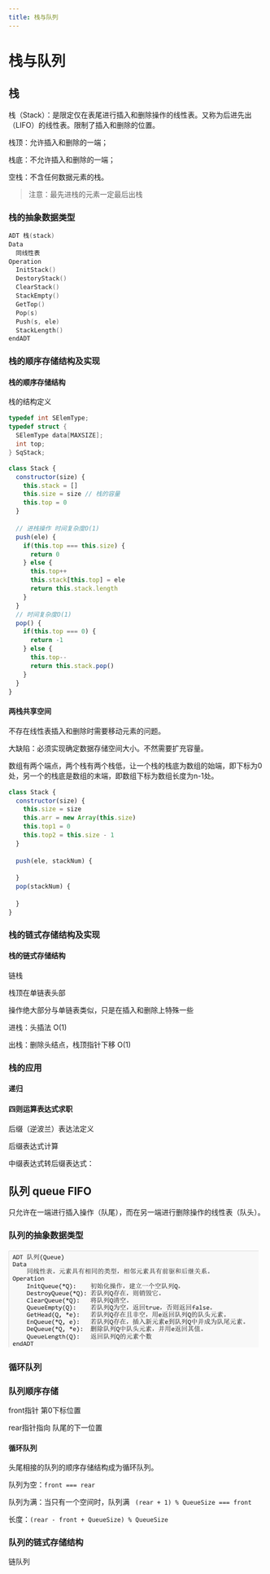 ```yaml
---
title: 栈与队列
---
```


# 栈与队列

## 栈

栈（Stack）：是限定仅在表尾进行插入和删除操作的线性表。又称为后进先出（LIFO）的线性表。限制了插入和删除的位置。

栈顶：允许插入和删除的一端；

栈底：不允许插入和删除的一端；

空栈：不含任何数据元素的栈。

> 注意：最先进栈的元素一定最后出栈



### 栈的抽象数据类型

```c
ADT 栈(stack)
Data
  同线性表
Operation
  InitStack()
  DestoryStack()
  ClearStack()
  StackEmpty()
  GetTop()
  Pop(s)
  Push(s, ele)
  StackLength()
endADT
```



### 栈的顺序存储结构及实现

#### 栈的顺序存储结构

栈的结构定义

```c
typedef int SElemType;
typedef struct {
  SElemType data[MAXSIZE];
  int top;
} SqStack;
```

```js
class Stack {
  constructor(size) {
    this.stack = []
    this.size = size // 栈的容量
    this.top = 0
  }
  
  // 进栈操作 时间复杂度O(1)
  push(ele) {
    if(this.top === this.size) {
      return 0
    } else {
      this.top++
      this.stack[this.top] = ele
      return this.stack.length
    }
  }
  // 时间复杂度O(1)
  pop() {
    if(this.top === 0) {
      return -1
    } else {
      this.top--
      return this.stack.pop()
    }
  }
}
```



#### 两栈共享空间

不存在线性表插入和删除时需要移动元素的问题。

大缺陷：必须实现确定数据存储空间大小。不然需要扩充容量。

数组有两个端点，两个栈有两个栈低，让一个栈的栈底为数组的始端，即下标为0处，另一个的栈底是数组的末端，即数组下标为数组长度为n-1处。

```js
class Stack {
  constructor(size) {
    this.size = size
    this.arr = new Array(this.size)
    this.top1 = 0
    this.top2 = this.size - 1
  }
  
  push(ele, stackNum) {
    
  }
  pop(stackNum) {
    
  }
}
```



### 栈的链式存储结构及实现

#### 栈的链式存储结构

链栈

栈顶在单链表头部

操作绝大部分与单链表类似，只是在插入和删除上特殊一些



进栈：头插法 O(1)

出栈：删除头结点，栈顶指针下移 O(1)



### 栈的应用

#### 递归

#### 四则运算表达式求职

后缀（逆波兰）表达法定义

后缀表达式计算

中缀表达式转后缀表达式：



## 队列 queue FIFO

只允许在一端进行插入操作（队尾），而在另一端进行删除操作的线性表（队头）。

### 队列的抽象数据类型

![image-20230116144803306](https://raw.githubusercontent.com/diandianyezi/typora-images/master/img/image-20230116144803306.png)



### 循环队列

### 队列顺序存储

front指针 第0下标位置

rear指针指向 队尾的下一位置

#### 循环队列

头尾相接的队列的顺序存储结构成为循环队列。

队列为空：`front === rear`

队列为满：当只有一个空间时，队列满 ` (rear + 1) % QueueSize === front`

长度：`(rear - front + QueueSize) % QueueSize`



### 队列的链式存储结构

链队列

